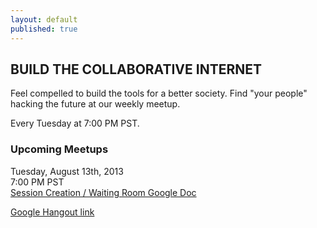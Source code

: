 ```yaml
---
layout: default
published: true
---
```


## BUILD THE COLLABORATIVE INTERNET
Feel compelled to build the tools for a better society.
Find "your people" hacking the future at our weekly meetup.

Every Tuesday at 7:00 PM PST.

### Upcoming Meetups
Tuesday, August 13th, 2013  
7:00 PM PST  
[Session Creation / Waiting Room Google Doc](https://docs.google.com/spreadsheet/ccc?key=0Aqe_OvhjNeDPdFlpNzN5OEhhaW5uMnFuMm9ld0I0QkE&usp=sharing)
  
[Google Hangout link](https://plus.google.com/hangouts/_/4a0b18250cccf7db7abbf18dd940ac63eb4339be?authuser=0&hl=en)